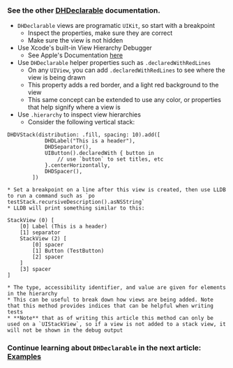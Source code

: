 ### See the other [DHDeclarable](index.md) documentation.

* `DHDeclarable` views are programatic `UIKit`, so start with a breakpoint
    * Inspect the properties, make sure they are correct
    * Make sure the view is not hidden
* Use Xcode's built-in View Hierarchy Debugger
    * See Apple's Documentation [here](https://developer.apple.com/library/archive/documentation/ToolsLanguages/Conceptual/Xcode_Overview/ExaminingtheViewHierarchy.html)
* Use `DHDeclarable` helper properties such as `.declaredWithRedLines`
    * On any `UIView`, you can add `.declaredWithRedLines` to see where the view is being drawn
    * This property adds a red border, and a light red background to the view
    * This same concept can be extended to use any color, or properties that help signify where a view is
* Use `.hierarchy` to inspect view hierarchies
    * Consider the following vertical stack:
```
DHDVStack(distribution: .fill, spacing: 10).add([
            DHDLabel("This is a header"),
            DHDSeparator(),
            UIButton().declaredWith { button in
                // use `button` to set titles, etc
            }.centerHorizontally,
            DHDSpacer(),
        ])
```
    * Set a breakpoint on a line after this view is created, then use LLDB to run a command such as `po testStack.recursiveDescription().asNSString`
    * LLDB will print something similar to this:
```
StackView (0) [
	[0] Label (This is a header)
	[1] separator	
	StackView (2) [
		[0] spacer
		[1] Button (TestButton)
		[2] spacer
	]
	[3] spacer
]
```
    * The type, accessibility identifier, and value are given for elements in the hierarchy
    * This can be useful to break down how views are being added. Note that this method provides indices that can be helpful when writing tests
    * **Note** that as of writing this article this method can only be used on a `UIStackView`, so if a view is not added to a stack view, it will not be shown in the debug output
    
### Continue learning about `DHDeclarable` in the next article: [Examples](DHDeclarable-Examples.md)
